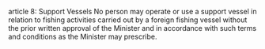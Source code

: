 article 8: Support Vessels
No person may operate or use a support vessel in relation to fishing activities carried out by a foreign fishing vessel without the prior written approval of the Minister and in accordance with such terms and conditions as the Minister may prescribe.
<ul>
</ul>